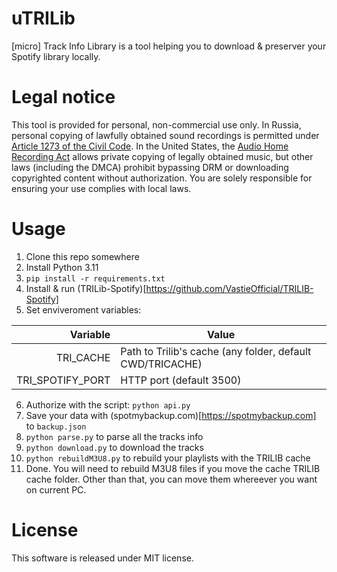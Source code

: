 # uTRILib

\[micro\] Track Info Library is a tool helping you to download & preserver your Spotify library locally.

# Legal notice
This tool is provided for personal, non-commercial use only. In Russia, personal copying of lawfully obtained sound recordings is permitted under [Article 1273 of the Civil Code](https://www.consultant.ru/document/cons_doc_LAW_64629/f63562ebf49f4d5fbe0c3daa9ea22a689d2d64ab/). In the United States, the [Audio Home Recording Act](https://www.congress.gov/bill/102nd-congress/senate-bill/1623) allows private copying of legally obtained music, but other laws (including the DMCA) prohibit bypassing DRM or downloading copyrighted content without authorization. You are solely responsible for ensuring your use complies with local laws.

# Usage

1. Clone this repo somewhere
2. Install Python 3.11
3. `pip install -r requirements.txt` 
4. Install & run (TRILib-Spotify)[https://github.com/VastieOfficial/TRILIB-Spotify] 
5. Set enviveroment variables:

| Variable         | Value                                                     
| ---------------: | --------------------------------------------------------- 
| TRI_CACHE        | Path to Trilib's cache (any folder, default CWD/TRICACHE) 
| TRI_SPOTIFY_PORT | HTTP port (default 3500)                                  
6. Authorize with the script:
`python api.py`
7. Save your data with (spotmybackup.com)[https://spotmybackup.com] to `backup.json`
8. `python parse.py` to parse all the tracks info
9. `python download.py` to download the tracks
10. `python rebuildM3U8.py` to rebuild your playlists with the TRILIB cache
11. Done. You will need to rebuild M3U8 files if you move the cache TRILIB cache folder. Other than that, you can move them whereever you want on current PC.

# License
This software is released under MIT license. 